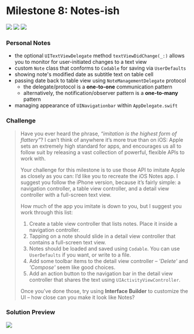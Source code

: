# Milestone 8: Notes-ish

[![](https://img.shields.io/badge/Hacking%20with%20iOS-2020.01.31-36A9AE?logo=gumroad)](https://www.hackingwithswift.com/store/hacking-with-ios) [![](https://img.shields.io/badge/Xcode-11.4.1-3d8af0?logo=xcode)](#) [![](https://img.shields.io/badge/Swift-5.2-FA7343?logo=swift)](#)

### Personal Notes
- the optional `UITextViewDelegate` method `textViewDidChange(_:)` allows you to monitor for user-initiated changes to a text view
- custom `Note` class that conforms to `Codable` for saving via `UserDefaults`
- showing note's modified date as subtitle text on table cell
- passing date back to table view using `NoteManagementDelegate` protocol
    - the delegate/protocol is a **one-to-one** communication pattern
    - alternatively, the notification/observer pattern is a **one-to-many** pattern
- managing appearance of `UINavigationbar` within `AppDelegate.swift`

### Challenge
> Have you ever heard the phrase, _“imitation is the highest form of flattery”_? I can’t think of anywhere it’s more true than on iOS: Apple sets an extremely high standard for apps, and encourages us all to follow suit by releasing a vast collection of powerful, flexible APIs to work with.
>
> Your challenge for this milestone is to use those API to imitate Apple as closely as you can: I’d like you to recreate the iOS Notes app. I suggest you follow the iPhone version, because it’s fairly simple: a navigation controller, a table view controller, and a detail view controller with a full-screen text view.
>
> How much of the app you imitate is down to you, but I suggest you work through this list:
> 1. Create a table view controller that lists notes. Place it inside a navigation controller.
> 2. Tapping on a note should slide in a detail view controller that contains a full-screen text view.
> 3. Notes should be loaded and saved using `Codable`. You can use `UserDefaults` if you want, or write to a file.
> 4. Add some toolbar items to the detail view controller – _'Delete'_ and _'Compose'_ seem like good choices.
> 5. Add an action button to the navigation bar in the detail view controller that shares the text using `UIActivityViewController`.
>
> Once you’ve done those, try using **Interface Builder** to customize the UI – how close can you make it look like Notes?


### Solution Preview
<img src="https://user-images.githubusercontent.com/4438390/72686833-82c36300-3ac6-11ea-928f-0201e97846d6.png">
